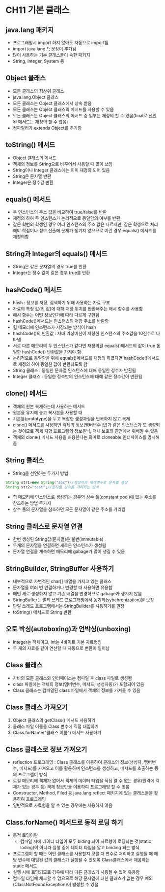 # CH11 기본 클래스

## java.lang 패키지
- 프로그래밍시 import 하지 않아도 자동으로 import됨
- import java.lang.*; 문장이 추가됨
- 많이 사용하는 기본 클래스들이 속한 패키지
- String, Integer, System 등

## Object 클래스
- 모든 클래스의 최상위 클래스
- java.lang.Object 클래스
- 모든 클래스는 Object 클래스에서 상속 받음
- 모든 클래스는 Object 클래스의 메서드를 사용할 수 있음
- 모든 클래스는 Object 클래스의 메서드 중 일부는 재정의 할 수 있음(final로 선언된 메서드는 재정의 할 수 없음)
- 컴파일러가 extends Object를 추가함

## toString() 메서드
- Object 클래스의 메서드
- 객체의 정보를 String으로 바꾸어서 사용할 때 많이 쓰임
- String이나 Integer 클래스에는 이미 재정의 되어 있음
- String은 문자열 반환
- Integer은 정수값 반환

## equals() 메서드
- 두 인스턴스의 주소 값을 비교하여 true/false를 반환
- 재정의 하여 두 인스턴스가 논리적으로 동일함의 여부를 반환
- 같은 학번의 학생인 경우 여러 인스턴스의 주소 값은 다르지만, 같은 학생으로 처리해야 학점이나 정보 산출에 문제가 생기지 않으므로 이런 경우 equals() 메서드를 재정의함

## String과 Integer의 equals() 메서드
- String은 같은 문자열의 경우 true를 반환
- Integer는 정수 값이 같은 경우 true를 반환

## hashCode() 메서드
- hash : 정보를 저장, 검색하기 위해 사용하는 자료 구조
- 자료의 특정 값(키 값)에 대해 저장 위치를 반환해주는 해시 함수를 사용함
- 해시 함수는 어떤 정보인가에 따라 다르게 구현됨
- hashCode()메서드는 인스턴스의 저장 주소를 반환함
- 힙 메모리에 인스턴스가 저장되는 방식이 hash
- hashCode()의 반환값 : 자바 가상머신이 저장한 인스턴스의 주소값을 10진수로 나타냄
- 서로 다른 메모리의 두 인스턴스가 같다면 재정의된 equals()메서드의 값이 true 동일한 hashCode() 반환값을 가져야 함
- 논리적으로 동일함을 위해 equals()메서드를 재정의 하였다면 hashCode()메서드로 재정의 하여 동일한 값이 반환되도록 함
- String 클래스 : 동일한 문자열 인스턴스에 대해 동일한 정수가 반환됨
- Integer 클래스 : 동일한 정숙밧의 인스턴스에 대해 같은 정수값이 반환됨

## clone() 메서드
- 객체의 원본 복제하는데 사용하는 메서드
- 원본을 유지해 놓고 복사본을 사용할 때
- 기본틀(prototype)을 두고 복잡한 생성과정을 반복하지 않고 복제
- clone() 메서드를 사용하면 객체의 정보(멤버변수 값)가 같은 인스턴스가 또 생성되는 것이므로 객체 지향 프로그램의 정보은닉, 객체 보호의 관점에서 위배될 수 있음
- 객체의 clone() 메서드 사용을 허용한다는 의미로 cloneable 인터페이스를 명시해 줌

## String 클래스
- String을 선언하는 두가지 방법
```java
String str1=new String("abc")//생성자의 매개변수로 문자열 생성
String str2="test";//문자열 상수를 가리키는 방식
```
- 힙 메모리에 인스턴스로 생성되는 경우와 상수 풀(constant pool)에 있는 주소를 참조하는 방법 두가지
- 상수 풀의 문자열을 참조하면 모든 문자열이 같은 주소를 가리킴

## String 클래스로 문자열 연결
- 한번 생성된 String값(문자열)은 불변(immutable)
- 두개의 문자열을 연결하면 새로운 인스턴스가 생성됨
- 문자열 연결을 계속하면 메모리에 gabage가 많이 생길 수 있음

## StringBuilder, StringBuffer 사용하기
- 내부적으로 가변적인 char[] 배열을 가지고 있는 클래스
- 문자열을 여러 번 연결하거나 변경할 때 사용하면 유용함
- 매번 새로 생성하지 않고 기존 배열을 변경하므로 gabage가 생기지 않음
- StringBuffer는 멀티 쓰레드 프로그래밍에서 동기화(sybchronization)을 보장
- 단일 쓰레드 프로그램에서는 StringBuilder를 사용하기를 권장
- toString() 메서드로 String 반환

## 오토 박싱(autoboxing)과 언박싱(unboxing)
- Integer는 객체이고, int는 4바이트 기본 자료형임
- 두 개의 자료를 같이 연산할 때 자동으로 변환이 일어남

## Class 클래스
- 자바의 모든 클래스와 인터페이스는 컴파일 후 class 파일로 생성됨
- class 파일에는 객체의 정보(멤버변수, 메서드, 생성자동)가 포함되어 있음
- Class 클래스는 컴파일된 class 파일에서 객체의 정보를 가져올 수 있음

## Class 클래스 가져오기
1. Object 클래스의 getClass() 메서드 사용하기
2. 클래스 파일 이름을 Class 변수에 직접 대입하기
3. Class.forName("클래스 이름") 메서드 사용하기

## Class 클래스로 정보 가져오기
- reflection 프로그래밍 : Class 클래스를 이용하여 클래스의 정보(생성자, 멤버변수, 메서드)를 가져오고 이를 활용하며 인스턴스를 생성하고, 메서드를 호출하는 등의 프로그램이 방식
- 로컬 메모리에 객체가 없어서 객체의 데이터 타입을 직접 알 수 없는 경우(원격에 객체가 있는 경우 등) 객체 정보만을 이용하여 프로그래밍 할 수 잇음
- Constructor, Method, Filed 등 java.lang.reflect 패키지에 있는 클래스들을 활용하여 프로그래밍
- 일반적으로 자료형을 알 수 있는 경우에는 사용하지 않음

## Class.forName() 메서드로 동적 로딩 하기
- 동적 로딩이란
    - 컴파일 시에 데이터 타입이 모두 biding 되어 자료형이 로딩되는 것(static loding)이 아니라 실행 중에 데이터 타입을 알고 binding 되는 방식
- 프로그램이 할 때는 어떤 클래스를 사용할지 모를 때 변수로 처리하고 실행될 때 해당 변수에 대입된 값의 클래스가 실행될 수 있도록 Class클래스에서 제공하는 static 메서드
- 실행 시에 로딩되므로 경우에 따라 다른 클래스가 사용될 수 있어 유용함
- 컴파일 타임에 체크할 수 없으므로 해당 문자열에 대한 클래스가 없는 경우 예외(ClassNotFoundException)이 발생할 수 있음


